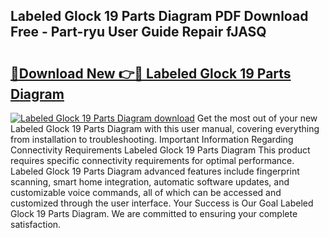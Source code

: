 ## Labeled Glock 19 Parts Diagram PDF Download Free - Part-ryu User Guide Repair fJASQ

# <h2><a href="http://dflq1g9.blite.top/?on=Labeled+Glock+19+Parts+Diagram">🔗Download New 👉🔴 Labeled Glock 19 Parts Diagram</a></h2>

[![Labeled Glock 19 Parts Diagram download](https://i.imgur.com/lujVjoI.png)](http://dflq1g9.blite.top/?on=Labeled+Glock+19+Parts+Diagram)
Get the most out of your new Labeled Glock 19 Parts Diagram with this user manual, covering everything from installation to troubleshooting. Important Information Regarding Connectivity Requirements Labeled Glock 19 Parts Diagram This product requires specific connectivity requirements for optimal performance. Labeled Glock 19 Parts Diagram advanced features include fingerprint scanning, smart home integration, automatic software updates, and customizable voice commands, all of which can be accessed and customized through the user interface. Your Success is Our Goal Labeled Glock 19 Parts Diagram. We are committed to ensuring your complete satisfaction.
